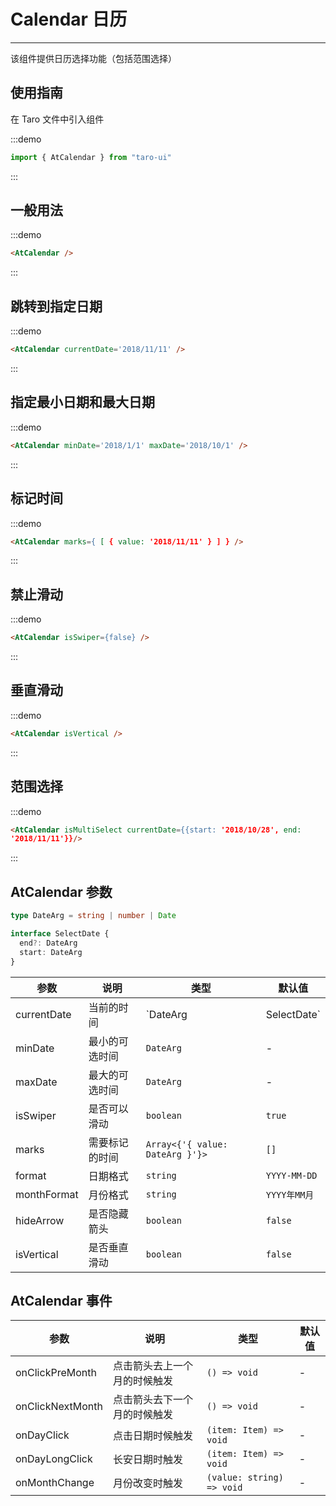 # Calendar 日历

---

该组件提供日历选择功能（包括范围选择）

## 使用指南

在 Taro 文件中引入组件

:::demo

```js
import { AtCalendar } from "taro-ui"
```

:::

## 一般用法

:::demo

```html
<AtCalendar />
```

:::

## 跳转到指定日期

:::demo

```html
<AtCalendar currentDate='2018/11/11' />
```

:::

## 指定最小日期和最大日期

:::demo

```html
<AtCalendar minDate='2018/1/1' maxDate='2018/10/1' />
```

:::

## 标记时间

:::demo

```html
<AtCalendar marks={ [ { value: '2018/11/11' } ] } />
```

:::

## 禁止滑动

:::demo

```html
<AtCalendar isSwiper={false} />
```

:::

## 垂直滑动

:::demo

```html
<AtCalendar isVertical />
```

:::

## 范围选择

:::demo

```html
<AtCalendar isMultiSelect currentDate={{start: '2018/10/28', end:
'2018/11/11'}}/>
```

:::

## AtCalendar 参数

```ts
type DateArg = string | number | Date

interface SelectDate {
  end?: DateArg
  start: DateArg
}
```

| 参数        | 说明           | 类型                            | 默认值       |
| ----------- | -------------- | ------------------------------- | ------------ |
| currentDate | 当前的时间     | `DateArg | SelectDate`          | `Date.now()` |
| minDate     | 最小的可选时间 | `DateArg`                       | -            |
| maxDate     | 最大的可选时间 | `DateArg`                       | -            |
| isSwiper    | 是否可以滑动   | `boolean`                       | `true`       |
| marks       | 需要标记的时间 | `Array<{'{ value: DateArg }'}>` | `[]`         |
| format      | 日期格式       | `string`                        | `YYYY-MM-DD` |
| monthFormat | 月份格式       | `string`                        | `YYYY年MM月` |
| hideArrow   | 是否隐藏箭头   | `boolean`                       | `false`      |
| isVertical  | 是否垂直滑动   | `boolean`                       | `false`      |

## AtCalendar 事件

| 参数             | 说明                         | 类型                      | 默认值 |
| ---------------- | ---------------------------- | ------------------------- | ------ |
| onClickPreMonth  | 点击箭头去上一个月的时候触发 | `() => void`              | -      |
| onClickNextMonth | 点击箭头去下一个月的时候触发 | `() => void`              | -      |
| onDayClick       | 点击日期时候触发             | `(item: Item) => void`    | -      |
| onDayLongClick   | 长安日期时触发               | `(item: Item) => void`    | -      |
| onMonthChange    | 月份改变时触发               | `(value: string) => void` | -      |

